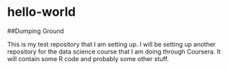 hello-world
===========

##Dumping Ground

This is my test repository that I am setting up.  I will be setting up another repository for the data science course that I am doing through Coursera.  It will contain some R code and probably some other stuff.
